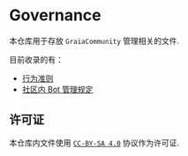 # Governance

本仓库用于存放 `GraiaCommunity` 管理相关的文件.

目前收录的有：

- [行为准则](./CODE_OF_CONDUCT.md)
- [社区内 Bot 管理规定](./BOT.md)

## 许可证

本仓库内文件使用 [`CC-BY-SA 4.0`](https://creativecommons.org/licenses/by-sa/4.0/) 协议作为许可证.